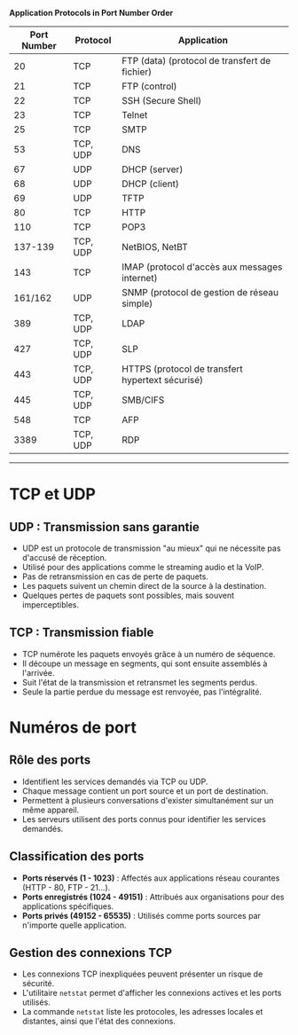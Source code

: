 


**Application Protocols in Port Number Order**

| Port Number | Protocol | Application                                      |
| ----------- | -------- | ------------------------------------------------ |
| 20          | TCP      | FTP (data) (protocol de transfert de fichier)    |
| 21          | TCP      | FTP (control)                                    |
| 22          | TCP      | SSH (Secure Shell)                               |
| 23          | TCP      | Telnet                                           |
| 25          | TCP      | SMTP                                             |
| 53          | TCP, UDP | DNS                                              |
| 67          | UDP      | DHCP (server)                                    |
| 68          | UDP      | DHCP (client)                                    |
| 69          | UDP      | TFTP                                             |
| 80          | TCP      | HTTP                                             |
| 110         | TCP      | POP3                                             |
| 137-139     | TCP, UDP | NetBIOS, NetBT                                   |
| 143         | TCP      | IMAP (protocol d'accès aux messages internet)    |
| 161/162     | UDP      | SNMP (protocol de gestion de réseau simple)      |
| 389         | TCP, UDP | LDAP                                             |
| 427         | TCP, UDP | SLP                                              |
| 443         | TCP, UDP | HTTPS (protocol de transfert hypertext sécurisé) |
| 445         | TCP, UDP | SMB/CIFS                                         |
| 548         | TCP      | AFP                                              |
| 3389        | TCP, UDP | RDP                                              |


----

# TCP et UDP

## UDP : Transmission sans garantie

- UDP est un protocole de transmission "au mieux" qui ne nécessite pas d'accusé de réception.
- Utilisé pour des applications comme le streaming audio et la VoIP.
- Pas de retransmission en cas de perte de paquets.
- Les paquets suivent un chemin direct de la source à la destination.
- Quelques pertes de paquets sont possibles, mais souvent imperceptibles.

## TCP : Transmission fiable

- TCP numérote les paquets envoyés grâce à un numéro de séquence.
- Il découpe un message en segments, qui sont ensuite assemblés à l'arrivée.
- Suit l'état de la transmission et retransmet les segments perdus.
- Seule la partie perdue du message est renvoyée, pas l'intégralité.

# Numéros de port

## Rôle des ports

- Identifient les services demandés via TCP ou UDP.
- Chaque message contient un port source et un port de destination.
- Permettent à plusieurs conversations d'exister simultanément sur un même appareil.
- Les serveurs utilisent des ports connus pour identifier les services demandés.

## Classification des ports

- **Ports réservés (1 - 1023)** : Affectés aux applications réseau courantes (HTTP - 80, FTP - 21...).
- **Ports enregistrés (1024 - 49151)** : Attribués aux organisations pour des applications spécifiques.
- **Ports privés (49152 - 65535)** : Utilisés comme ports sources par n'importe quelle application.

## Gestion des connexions TCP

- Les connexions TCP inexpliquées peuvent présenter un risque de sécurité.
- L'utilitaire `netstat` permet d'afficher les connexions actives et les ports utilisés.
- La commande `netstat` liste les protocoles, les adresses locales et distantes, ainsi que l'état des connexions.